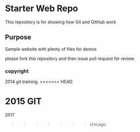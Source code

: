 # Starter Web Repo

This repository is for showing how Git and GitHub work

## Purpose

Sample website with plenty of files for demos

please fork this repository and then issue pull request for review.

### copyright

2014 git.training.
<<<<<<< HEAD

2015 GIT
=======
 
 2017
>>>>>>> chicago
